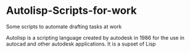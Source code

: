 # Autolisp-Scripts-for-work
Some scripts to automate drafting tasks at work

Autolisp is a scripting language created by autodesk in 1986 for the use in autocad and other autodesk applications. It is a supset of Lisp
